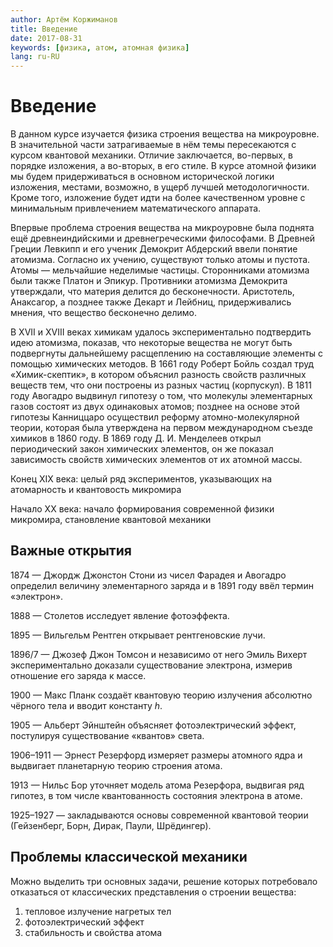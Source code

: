 ```yaml
---
author: Артём Коржиманов
title: Введение
date: 2017-08-31
keywords: [физика, атом, атомная физика]
lang: ru-RU
---
```

# Введение
В данном курсе изучается физика строения вещества на микроуровне. В значительной части затрагиваемые в нём темы пересекаются с курсом квантовой механики. Отличие заключается, во-первых, в порядке изложения, а во-вторых, в его стиле. В курсе атомной физики мы будем придерживаться в основном исторической логики изложения, местами, возможно, в ущерб лучшей методологичности. Кроме того, изложение будет идти на более качественном уровне с минимальным привлечением математического аппарата.

Впервые проблема строения вещества на микроуровне была поднята ещё древнеиндийскими и древнегреческими философами. В Древней Греции Левкипп и его ученик Демокрит Абдерский ввели понятие атомизма. Согласно их учению, существуют только атомы и пустота. Атомы — мельчайшие неделимые частицы. Сторонниками атомизма были также Платон и Эпикур. Противники атомизма Демокрита утверждали, что материя делится до бесконечности. Аристотель, Анаксагор, а позднее также Декарт и Лейбниц, придерживались мнения, что вещество бесконечно делимо.

В XVII и XVIII веках химикам удалось экспериментально подтвердить идею атомизма, показав, что некоторые вещества не могут быть подвергнуты дальнейшему расщеплению на составляющие элементы с помощью химических методов. В 1661 году Роберт Бойль создал труд «Химик-скептик», в котором объяснил разность свойств различных веществ тем, что они построены из разных частиц (корпускул). В 1811 году Авогадро выдвинул гипотезу о том, что молекулы элементарных газов состоят из двух одинаковых атомов; позднее на основе этой гипотезы Канниццаро осуществил реформу атомно-молекулярной теории, которая была утверждена на первом международном съезде химиков в 1860 году. В 1869 году Д. И. Менделеев открыл периодический закон химических элементов, он же показал зависимость свойств химических элементов от их атомной массы.

Конец XIX века: целый ряд экспериментов, указывающих на атомарность и квантовость микромира

Начало XX века: начало формирования современной физики микромира, становление квантовой механики

## Важные открытия
1874 — Джордж Джонстон Стони из чисел Фарадея и Авогадро определил величину элементарного заряда и в 1891 году ввёл термин «электрон».

1888 — Столетов исследует явление фотоэффекта.

1895 — Вильгельм Рентген открывает рентгеновские лучи.

1896/7 — Джозеф Джон Томсон и независимо от него Эмиль Вихерт экспериментально доказали существование электрона, измерив отношение его заряда к массе.

1900 — Макс Планк создаёт квантовую теорию излучения абсолютно чёрного тела и вводит константу _h_.

1905 — Альберт Эйнштейн объясняет фотоэлектрический эффект, постулируя существование «квантов» света.

1906–1911 — Эрнест Резерфорд измеряет размеры атомного ядра и выдвигает планетарную теорию строения атома.

1913 — Нильс Бор уточняет модель атома Резерфора, выдвигая ряд гипотез, в том числе квантованность состояния электрона в атоме.

1925–1927 — закладываются основы современной квантовой теории (Гейзенберг, Борн, Дирак, Паули, Шрёдингер).

## Проблемы классической механики
Можно выделить три основных задачи, решение которых потребовало отказаться от классических представления о строении вещества:

1. тепловое излучение нагретых тел
2. фотоэлектрический эффект
3. стабильность и свойства атома
